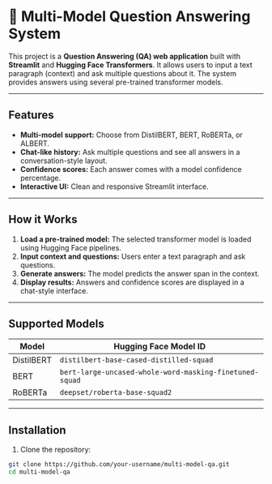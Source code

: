 # 🧠 Multi-Model Question Answering System

This project is a **Question Answering (QA) web application** built with **Streamlit** and **Hugging Face Transformers**. It allows users to input a text paragraph (context) and ask multiple questions about it. The system provides answers using several pre-trained transformer models.

---

## Features

- **Multi-model support:** Choose from DistilBERT, BERT, RoBERTa, or ALBERT.
- **Chat-like history:** Ask multiple questions and see all answers in a conversation-style layout.
- **Confidence scores:** Each answer comes with a model confidence percentage.
- **Interactive UI:** Clean and responsive Streamlit interface.

---

## How it Works

1. **Load a pre-trained model:** The selected transformer model is loaded using Hugging Face pipelines.
2. **Input context and questions:** Users enter a text paragraph and ask questions.
3. **Generate answers:** The model predicts the answer span in the context.
4. **Display results:** Answers and confidence scores are displayed in a chat-style interface.

---

## Supported Models

| Model      | Hugging Face Model ID |
|-----------|----------------------|
| DistilBERT | `distilbert-base-cased-distilled-squad` |
| BERT       | `bert-large-uncased-whole-word-masking-finetuned-squad` |
| RoBERTa    | `deepset/roberta-base-squad2` |


---

## Installation

1. Clone the repository:
```bash
git clone https://github.com/your-username/multi-model-qa.git
cd multi-model-qa
